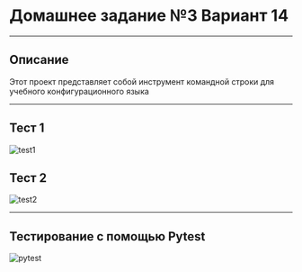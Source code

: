 # Домашнее задание №3 Вариант 14
___
## Описание
Этот проект представляет собой инструмент командной строки для учебного конфигурационного языка
___
## Тест 1 
![test1](https://github.com/d1nech/KonfUpravlenie/blob/main/HW№3/testimg/test11.png?raw=true)
## Тест 2
![test2](https://github.com/d1nech/KonfUpravlenie/blob/main/HW№3/testimg/test22.png?raw=true)
___
## Тестирование с помощью Pytest
![pytest](https://github.com/d1nech/KonfUpravlenie/blob/main/HW№3/testimg/pytest.png?raw=true)
